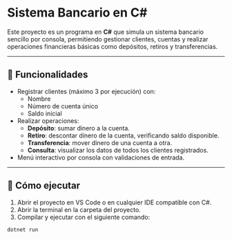 # Sistema Bancario en C#

Este proyecto es un programa en **C#** que simula un sistema bancario sencillo por consola, permitiendo gestionar clientes, cuentas y realizar operaciones financieras básicas como depósitos, retiros y transferencias.

---

## 🔹 Funcionalidades

- Registrar clientes (máximo 3 por ejecución) con:
  - Nombre
  - Número de cuenta único
  - Saldo inicial
- Realizar operaciones:
  - **Depósito**: sumar dinero a la cuenta.
  - **Retiro**: descontar dinero de la cuenta, verificando saldo disponible.
  - **Transferencia**: mover dinero de una cuenta a otra.
  - **Consulta**: visualizar los datos de todos los clientes registrados.
- Menú interactivo por consola con validaciones de entrada.

---

## 🔹 Cómo ejecutar

1. Abrir el proyecto en VS Code o en cualquier IDE compatible con C#.  
2. Abrir la terminal en la carpeta del proyecto.  
3. Compilar y ejecutar con el siguiente comando:
```bash
dotnet run
